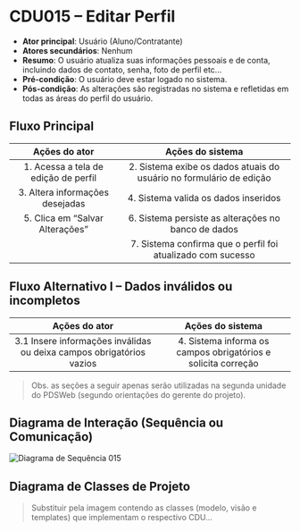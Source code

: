 # CDU015 – Editar Perfil

- **Ator principal**: Usuário (Aluno/Contratante)
- **Atores secundários**: Nenhum
- **Resumo**: O usuário atualiza suas informações pessoais e de conta, incluindo dados de contato, senha, foto de perfil etc...
- **Pré-condição**: O usuário deve estar logado no sistema.
- **Pós-condição**: As alterações são registradas no sistema e refletidas em todas as áreas do perfil do usuário.

## Fluxo Principal
| Ações do ator | Ações do sistema |
| :------------: | :---------------: |
| 1. Acessa a tela de edição de perfil | 2. Sistema exibe os dados atuais do usuário no formulário de edição |
| 3. Altera informações desejadas | 4. Sistema valida os dados inseridos |
| 5. Clica em “Salvar Alterações” | 6. Sistema persiste as alterações no banco de dados |
| | 7. Sistema confirma que o perfil foi atualizado com sucesso |

## Fluxo Alternativo I – Dados inválidos ou incompletos
| Ações do ator | Ações do sistema |
| :------------: | :---------------: |
| 3.1 Insere informações inválidas ou deixa campos obrigatórios vazios | 4. Sistema informa os campos obrigatórios e solicita correção |

> Obs. as seções a seguir apenas serão utilizadas na segunda unidade do PDSWeb (segundo orientações do gerente do projeto).

## Diagrama de Interação (Sequência ou Comunicação)

![Diagrama de Sequência 015](sequencia_015.png)

## Diagrama de Classes de Projeto

> Substituir pela imagem contendo as classes (modelo, visão e templates) que implementam o respectivo CDU...
